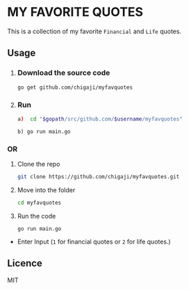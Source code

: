 # MY FAVORITE QUOTES

This is a collection of my favorite `Financial` and `Life` quotes.

## Usage

1. ### Download the source code

    ```golang
    go get github.com/chigaji/myfavquotes
    ```

2. ### Run

    ```bash
    a)  cd "$gopath/src/github.com/$username/myfavquotes" 
    ```

    ```golang
    b) go run main.go
    ```

### OR

1. Clone the repo

    ```bash
    git clone https://github.com/chigaji/myfavquotes.git
    ```

2. Move into the folder

    ```bash
    cd myfavquotes
    ```

3. Run the code

    ```golang
    go run main.go
    ```

* Enter Input (`1` for financial quotes or `2` for life quotes.)

## Licence

MIT
